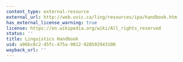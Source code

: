 ```yaml
---
content_type: external-resource
external_url: http://web.uvic.ca/ling/resources/ipa/handbook.htm
has_external_license_warning: true
license: https://en.wikipedia.org/wiki/All_rights_reserved
status: ''
title: Linguistics Handbook
uid: a96bc8c2-45fc-475a-9012-928592943100
wayback_url: ''
---
```

